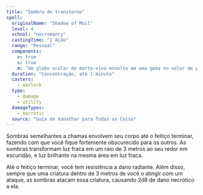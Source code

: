 ```yaml
---
title: "Sombra de transtorno"
spell:
  originalName: "Shadow of Moil"
  level: 4
  school: "necromancy"
  castingTime: "1 Ação"
  range: "Pessoal"
  components:
    v: true
    s: true
    m: "Um globo ocular de morto-vivo envolto em uma gema no valor de pelo menos 150 po"
  duration: "Concentração, até 1 minuto"
  casters:
    - warlock
  type:
    - damage
    - utility
  damageTypes:
    - necrotic
  source: "Guia de Xanathar para Todas as Coisa"
---
```


Sombras semelhantes a chamas envolvem seu corpo até o feitiço terminar, fazendo com que você fique fortemente obscurecido para os outros. As sombras transformam luz fraca em um raio de 3 metros ao seu redor em escuridão, e luz brilhante na mesma área em luz fraca.

Até o feitiço terminar, você tem resistência a dano radiante. Além disso, sempre que uma criatura dentro de 3 metros de você o atingir com um ataque, as sombras atacam essa criatura, causando 2d8 de dano necrótico a ela.
